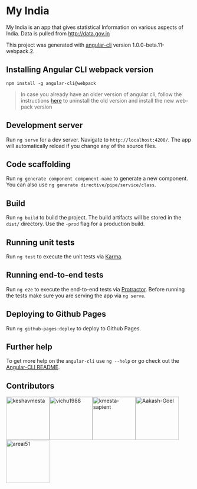 # My India

My India is an app that gives statistical Information on various aspects of India. Data is pulled from http://data.gov.in


This project was generated with [angular-cli](https://github.com/angular/angular-cli) version 1.0.0-beta.11-webpack.2.

## Installing Angular CLI webpack version
~~~~
npm install -g angular-cli@webpack
~~~~
> In case you already have an older version of angular cli, follow the instructions [here](https://github.com/angular/angular-cli/blob/master/WEBPACK_UPDATE.md) to uninstall the old version and install the new web-pack version  

## Development server
Run `ng serve` for a dev server. Navigate to `http://localhost:4200/`. The app will automatically reload if you change any of the source files.

## Code scaffolding

Run `ng generate component component-name` to generate a new component. You can also use `ng generate directive/pipe/service/class`.

## Build

Run `ng build` to build the project. The build artifacts will be stored in the `dist/` directory. Use the `-prod` flag for a production build.

## Running unit tests

Run `ng test` to execute the unit tests via [Karma](https://karma-runner.github.io).

## Running end-to-end tests

Run `ng e2e` to execute the end-to-end tests via [Protractor](http://www.protractortest.org/). 
Before running the tests make sure you are serving the app via `ng serve`.

## Deploying to Github Pages

Run `ng github-pages:deploy` to deploy to Github Pages.

## Further help

To get more help on the `angular-cli` use `ng --help` or go check out the [Angular-CLI README](https://github.com/angular/angular-cli/blob/master/README.md).

## Contributors

[<img alt="keshavmesta" src="https://avatars.githubusercontent.com/u/2605115?v=3&s=117" width="117">](https://github.com/keshavmesta)[<img alt="vichu1988" src="https://avatars.githubusercontent.com/u/7909473?v=3&s=117" width="117">](https://github.com/vichu1988)[<img alt="kmesta-sapient" src="https://avatars.githubusercontent.com/u/6039898?v=3&s=117" width="117">](https://github.com/kmesta-sapient)[<img alt="Aakash-Goel" src="https://avatars.githubusercontent.com/u/8242022?v=3&s=117" width="117">](https://github.com/Aakash-Goel)[<img alt="areai51" src="https://avatars.githubusercontent.com/u/357862?v=3&s=117" width="117">](https://github.com/areai51)


